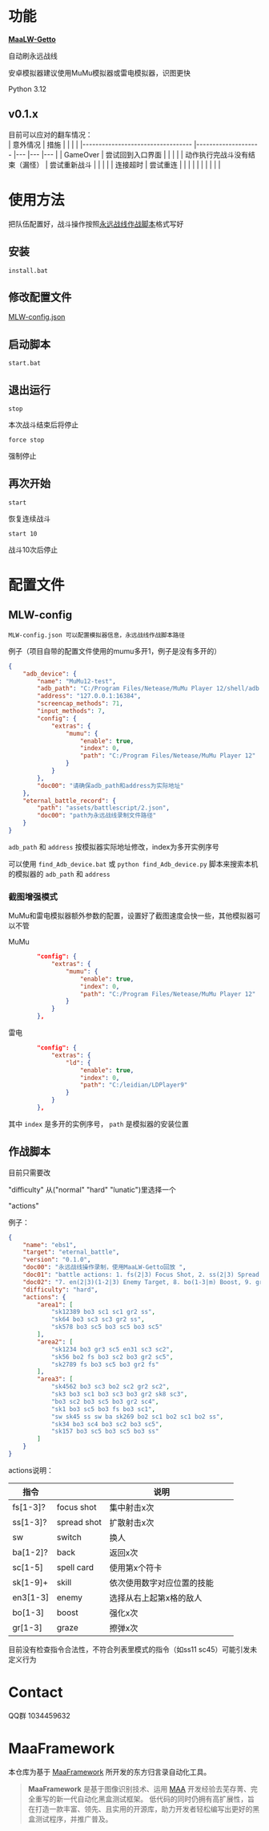 # 功能

**[MaaLW-Getto](https://github.com/MaaLW/MaaLW-Getto)**

自动刷永远战线

安卓模拟器建议使用MuMu模拟器或雷电模拟器，识图更快

Python 3.12

## v0.1.x

目前可以应对的翻车情况：  
|        意外情况                          	|       措施             	|   	|   	|   	|
|----------------------------------	|--------------------	|---	|---	|---	|
| GameOver                         	| 尝试回到入口界面   	|   	|   	|   	|
| 动作执行完战斗没有结束（漏怪）   	| 尝试重新战斗       	|   	|   	|   	|
| 连接超时                         	| 尝试重连           	|   	|   	|   	|
|                                  	|                    	|   	|   	|   	|

# 使用方法

把队伍配置好，战斗操作按照[永远战线作战脚本](#作战脚本)格式写好

## 安装

`install.bat`

## 修改配置文件

[MLW-config.json](#MLW-config)

## 启动脚本

```start.bat```

## 退出运行

```stop```

本次战斗结束后将停止

```force stop```

强制停止

## 再次开始

```start```

恢复连续战斗

`start 10`

战斗10次后停止


# 配置文件

## MLW-config

    MLW-config.json 可以配置模拟器信息，永远战线作战脚本路径

例子（项目自带的配置文件使用的mumu多开1，例子是没有多开的）

```json
{
    "adb_device": {
        "name": "MuMu12-test",
        "adb_path": "C:/Program Files/Netease/MuMu Player 12/shell/adb.exe",
        "address": "127.0.0.1:16384",
        "screencap_methods": 71,
        "input_methods": 7,
        "config": {
            "extras": {
                "mumu": {
                    "enable": true,
                    "index": 0,
                    "path": "C:/Program Files/Netease/MuMu Player 12"
                }
            }
        },
        "doc00": "请确保adb_path和address为实际地址"
    },
    "eternal_battle_record": {
        "path": "assets/battlescript/2.json",
        "doc00": "path为永远战线录制文件路径"
    }
}
```

`adb_path` 和 `address` 按模拟器实际地址修改，index为多开实例序号

可以使用 `find_Adb_device.bat` 或 `python find_Adb_device.py` 脚本来搜索本机的模拟器的 `adb_path` 和 `address`

### 截图增强模式

MuMu和雷电模拟器额外参数的配置，设置好了截图速度会快一些，其他模拟器可以不管

MuMu

```json
        "config": {
            "extras": {
                "mumu": {
                    "enable": true,
                    "index": 0,
                    "path": "C:/Program Files/Netease/MuMu Player 12"
                }
            }
        },
```

雷电

```json
        "config": {
            "extras": {
                "ld": {
                    "enable": true,
                    "index": 0,
                    "path": "C:/leidian/LDPlayer9"
                }
            }
        },
```

其中 `index` 是多开的实例序号， `path` 是模拟器的安装位置


## 作战脚本

目前只需要改

 "difficulty" 从("normal" "hard" "lunatic")里选择一个

 "actions"

例子：
```json
{
    "name": "ebs1",
    "target": "eternal_battle",
    "version": "0.1.0",
    "doc00": "永远战线操作录制，使用MaaLW-Getto回放 ",
    "doc01": "battle actions: 1. fs(2|3) Focus Shot, 2. ss(2|3) Spread Shot, 3. sw Switch, 4. ba(2) Back, 5. sc(1-5) Spell Card, 6. sk(1-9) Skill,",
    "doc02": "7. en(2|3)(1-2|3) Enemy Target, 8. bo(1-3|m) Boost, 9. gr(1-3|m) Graze",
    "difficulty": "hard",
    "actions": {
        "area1": [
            "sk12389 bo3 sc1 sc1 gr2 ss",
            "sk64 bo3 sc3 sc3 gr2 ss",
            "sk578 bo3 sc5 bo3 sc5 bo3 sc5"
        ],
        "area2": [
            "sk1234 bo3 gr3 sc5 en31 sc3 sc2",
            "sk56 bo2 fs bo3 sc2 bo3 gr2 sc5",
            "sk2789 fs bo3 sc5 bo3 gr2 fs"
        ],
        "area3": [
            "sk4562 bo3 sc3 bo2 sc2 gr2 sc2",
            "sk3 bo3 sc1 bo3 sc3 bo3 gr2 sk8 sc3",
            "bo3 sc2 bo3 sc5 bo3 gr2 sc4",
            "sk1 bo3 sc5 bo3 fs bo3 sc1",
            "sw sk45 ss sw ba sk269 bo2 sc1 bo2 sc1 bo2 ss",
            "sk34 bo3 sc4 bo3 sc2 bo3 sc5",
            "sk157 bo3 sc5 bo3 sc5 bo3 ss"
        ]
    }
}
```

actions说明：

| 指令     	|             	| 说明                       	|   	|   	|
|----------	|-------------	|----------------------------	|---	|---	|
| fs[1-3]? 	| focus shot  	| 集中射击x次                	|   	|   	|
| ss[1-3]? 	| spread shot 	| 扩散射击x次                	|   	|   	|
| sw       	| switch      	| 换人                       	|   	|   	|
| ba[1-2]? 	| back        	| 返回x次                    	|   	|   	|
| sc[1-5]  	| spell card  	| 使用第x个符卡              	|   	|   	|
| sk[1-9]+ 	| skill       	| 依次使用数字对应位置的技能 	|   	|   	|
| en3[1-3] 	| enemy       	| 选择从右上起第x格的敌人    	|   	|   	|
| bo[1-3]  	| boost       	| 强化x次                    	|   	|   	|
| gr[1-3]  	| graze       	| 擦弹x次                    	|   	|   	|

目前没有检查指令合法性，不符合列表里模式的指令（如ss11 sc45）可能引发未定义行为


# Contact

QQ群 1034459632

# MaaFramework

</div>

本仓库为基于 [MaaFramework](https://github.com/MaaXYZ/MaaFramework) 所开发的东方归言录自动化工具。

> **MaaFramework** 是基于图像识别技术、运用 [MAA](https://github.com/MaaAssistantArknights/MaaAssistantArknights) 开发经验去芜存菁、完全重写的新一代自动化黑盒测试框架。
> 低代码的同时仍拥有高扩展性，旨在打造一款丰富、领先、且实用的开源库，助力开发者轻松编写出更好的黑盒测试程序，并推广普及。
